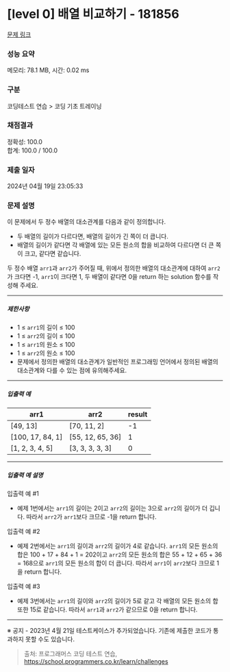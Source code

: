 # [level 0] 배열 비교하기 - 181856 

[문제 링크](https://school.programmers.co.kr/learn/courses/30/lessons/181856) 

### 성능 요약

메모리: 78.1 MB, 시간: 0.02 ms

### 구분

코딩테스트 연습 > 코딩 기초 트레이닝

### 채점결과

정확성: 100.0<br/>합계: 100.0 / 100.0

### 제출 일자

2024년 04월 19일 23:05:33

### 문제 설명

<p>이 문제에서 두 정수 배열의 대소관계를 다음과 같이 정의합니다.</p>

<ul>
<li>두 배열의 길이가 다르다면, 배열의 길이가 긴 쪽이 더 큽니다.</li>
<li>배열의 길이가 같다면 각 배열에 있는 모든 원소의 합을 비교하여 다르다면 더 큰 쪽이 크고, 같다면 같습니다.</li>
</ul>

<p>두 정수 배열 <code>arr1</code>과 <code>arr2</code>가 주어질 때, 위에서 정의한 배열의 대소관계에 대하여 <code>arr2</code>가 크다면 -1, <code>arr1</code>이 크다면 1, 두 배열이 같다면 0을 return 하는 solution 함수를 작성해 주세요.</p>

<hr>

<h5>제한사항</h5>

<ul>
<li>1 ≤ <code>arr1</code>의 길이 ≤ 100</li>
<li>1 ≤ <code>arr2</code>의 길이 ≤ 100</li>
<li>1 ≤ <code>arr1</code>의 원소 ≤ 100</li>
<li>1 ≤ <code>arr2</code>의 원소 ≤ 100</li>
<li>문제에서 정의한 배열의 대소관계가 일반적인 프로그래밍 언어에서 정의된 배열의 대소관계와 다를 수 있는 점에 유의해주세요.</li>
</ul>

<hr>

<h5>입출력 예</h5>
<table class="table">
        <thead><tr>
<th>arr1</th>
<th>arr2</th>
<th>result</th>
</tr>
</thead>
        <tbody><tr>
<td>[49, 13]</td>
<td>[70, 11, 2]</td>
<td>-1</td>
</tr>
<tr>
<td>[100, 17, 84, 1]</td>
<td>[55, 12, 65, 36]</td>
<td>1</td>
</tr>
<tr>
<td>[1, 2, 3, 4, 5]</td>
<td>[3, 3, 3, 3, 3]</td>
<td>0</td>
</tr>
</tbody>
      </table>
<hr>

<h5>입출력 예 설명</h5>

<p>입출력 예 #1</p>

<ul>
<li>예제 1번에서는 <code>arr1</code>의 길이는 2이고 <code>arr2</code>의 길이는 3으로 <code>arr2</code>의 길이가 더 깁니다. 따라서 <code>arr2</code>가 <code>arr1</code>보다 크므로 -1을 return 합니다.</li>
</ul>

<p>입출력 예 #2</p>

<ul>
<li>예제 2번에서는 <code>arr1</code>의 길이과 <code>arr2</code>의 길이가 4로 같습니다. <code>arr1</code>의 모든 원소의 합은 100 + 17 + 84 + 1 = 202이고 <code>arr2</code>의 모든 원소의 합은 55 + 12 + 65 + 36 = 168으로 <code>arr1</code>의 모든 원소의 합이 더 큽니다. 따라서 <code>arr1</code>이 <code>arr2</code>보다 크므로 1을 return 합니다.</li>
</ul>

<p>입출력 예 #3</p>

<ul>
<li>예제 3번에서는 <code>arr1</code>의 길이와 <code>arr2</code>의 길이가 5로 같고 각 배열의 모든 원소의 합 또한 15로 같습니다. 따라서 <code>arr1</code>과 <code>arr2</code>가 같으므로 0을 return 합니다.</li>
</ul>

<hr>

<p>※ 공지 - 2023년 4월 21일 테스트케이스가 추가되었습니다. 기존에 제출한 코드가 통과하지 못할 수도 있습니다.</p>


> 출처: 프로그래머스 코딩 테스트 연습, https://school.programmers.co.kr/learn/challenges